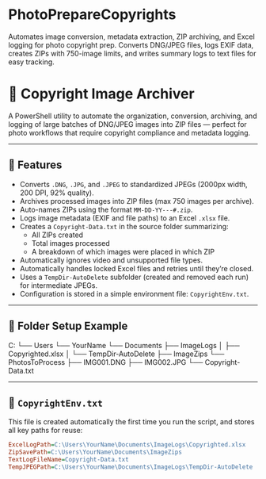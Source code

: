 # PhotoPrepareCopyrights
Automates image conversion, metadata extraction, ZIP archiving, and Excel logging for photo copyright prep. Converts DNG/JPEG files, logs EXIF data, creates ZIPs with 750-image limits, and writes summary logs to text files for easy tracking.


# 📸 Copyright Image Archiver

A PowerShell utility to automate the organization, conversion, archiving, and logging of large batches of DNG/JPEG images into ZIP files — perfect for photo workflows that require copyright compliance and metadata logging.

---

## 🔧 Features

- Converts `.DNG`, `.JPG`, and `.JPEG` to standardized JPEGs (2000px width, 200 DPI, 92% quality).
- Archives processed images into ZIP files (max 750 images per archive).
- Auto-names ZIPs using the format `MM-DD-YY---#.zip`.
- Logs image metadata (EXIF and file paths) to an Excel `.xlsx` file.
- Creates a `Copyright-Data.txt` in the source folder summarizing:
  - All ZIPs created
  - Total images processed
  - A breakdown of which images were placed in which ZIP
- Automatically ignores video and unsupported file types.
- Automatically handles locked Excel files and retries until they’re closed.
- Uses a `TempDir-AutoDelete` subfolder (created and removed each run) for intermediate JPEGs.
- Configuration is stored in a simple environment file: `CopyrightEnv.txt`.

---

## 📁 Folder Setup Example
C:
└── Users
└── YourName
└── Documents
├── ImageLogs
│ ├── Copyrighted.xlsx
│ └── TempDir-AutoDelete
├── ImageZips
└── PhotosToProcess
├── IMG001.DNG
├── IMG002.JPG
└── Copyright-Data.txt


---

## 📄 `CopyrightEnv.txt`

This file is created automatically the first time you run the script, and stores all key paths for reuse:

```ini
ExcelLogPath=C:\Users\YourName\Documents\ImageLogs\Copyrighted.xlsx
ZipSavePath=C:\Users\YourName\Documents\ImageZips
TextLogFileName=Copyright-Data.txt
TempJPEGPath=C:\Users\YourName\Documents\ImageLogs\TempDir-AutoDelete
